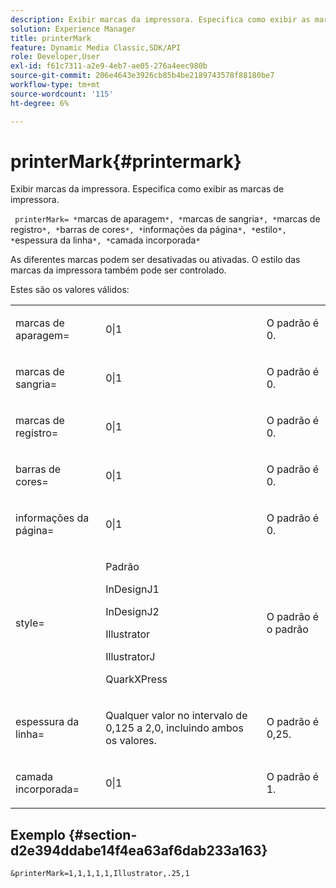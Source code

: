 ```yaml
---
description: Exibir marcas da impressora. Especifica como exibir as marcas de impressora.
solution: Experience Manager
title: printerMark
feature: Dynamic Media Classic,SDK/API
role: Developer,User
exl-id: f61c7311-a2e9-4eb7-ae05-276a4eec980b
source-git-commit: 206e4643e3926cb85b4be2189743578f88180be7
workflow-type: tm+mt
source-wordcount: '115'
ht-degree: 6%

---
```


# printerMark{#printermark}

Exibir marcas da impressora. Especifica como exibir as marcas de impressora.

` printerMark= *`marcas de aparagem`*, *`marcas de sangria`*, *`marcas de registro`*, *`barras de cores`*, *`informações da página`*, *`estilo`*, *`espessura da linha`*, *`camada incorporada`*`

As diferentes marcas podem ser desativadas ou ativadas. O estilo das marcas da impressora também pode ser controlado.

Estes são os valores válidos:

<table id="simpletable_C84560940CAC46D8BE9D0EFEE5EBF323"> 
 <tr class="strow"> 
  <td class="stentry"> <p>marcas de aparagem= </p></td> 
  <td class="stentry"> <p>0|1 </p></td> 
  <td class="stentry"> <p>O padrão é 0. </p></td> 
 </tr> 
 <tr class="strow"> 
  <td class="stentry"> <p>marcas de sangria= </p></td> 
  <td class="stentry"> <p>0|1 </p></td> 
  <td class="stentry"> <p>O padrão é 0. </p></td> 
 </tr> 
 <tr class="strow"> 
  <td class="stentry"> <p>marcas de registro= </p></td> 
  <td class="stentry"> <p>0|1 </p></td> 
  <td class="stentry"> <p>O padrão é 0. </p></td> 
 </tr> 
 <tr class="strow"> 
  <td class="stentry"> <p>barras de cores= </p></td> 
  <td class="stentry"> <p>0|1 </p></td> 
  <td class="stentry"> <p>O padrão é 0. </p></td> 
 </tr> 
 <tr class="strow"> 
  <td class="stentry"> <p>informações da página= </p></td> 
  <td class="stentry"> <p>0|1 </p></td> 
  <td class="stentry"> <p>O padrão é 0. </p></td> 
 </tr> 
 <tr class="strow"> 
  <td class="stentry"> <p>style= </p></td> 
  <td class="stentry"> <p>Padrão </p> <p>InDesignJ1 </p> <p>InDesignJ2 </p> <p>Illustrator </p> <p>IllustratorJ </p> <p>QuarkXPress </p> </td> 
  <td class="stentry"> <p>O padrão é o padrão </p></td> 
 </tr> 
 <tr class="strow"> 
  <td class="stentry"> <p>espessura da linha= </p></td> 
  <td class="stentry"> <p>Qualquer valor no intervalo de 0,125 a 2,0, incluindo ambos os valores. </p></td> 
  <td class="stentry"> <p>O padrão é 0,25. </p></td> 
 </tr> 
 <tr class="strow"> 
  <td class="stentry"> <p>camada incorporada= </p></td> 
  <td class="stentry"> <p>0|1 </p></td> 
  <td class="stentry"> <p>O padrão é 1. </p></td> 
 </tr> 
</table>

## Exemplo {#section-d2e394ddabe14f4ea63af6dab233a163}

`&printerMark=1,1,1,1,1,Illustrator,.25,1`
